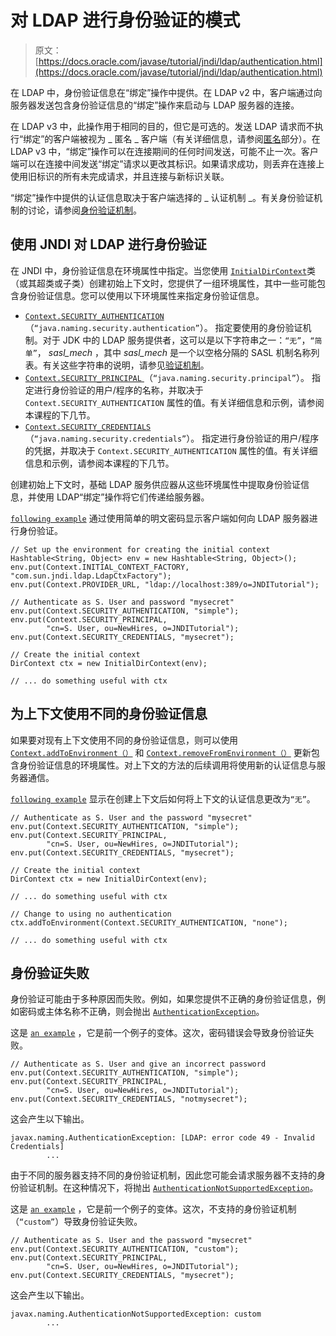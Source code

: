 # 对 LDAP 进行身份验证的模式

> 原文： [https://docs.oracle.com/javase/tutorial/jndi/ldap/authentication.html](https://docs.oracle.com/javase/tutorial/jndi/ldap/authentication.html)

在 LDAP 中，身份验证信息在“绑定”操作中提供。在 LDAP v2 中，客户端通过向服务器发送包含身份验证信息的“绑定”操作来启动与 LDAP 服务器的连接。

在 LDAP v3 中，此操作用于相同的目的，但它是可选的。发送 LDAP 请求而不执行“绑定”的客户端被视为 _ 匿名 _ 客户端（有关详细信息，请参阅[匿名](anonymous.html)部分）。在 LDAP v3 中，“绑定”操作可以在连接期间的任何时间发送，可能不止一次。客户端可以在连接中间发送“绑定”请求以更改其标识。如果请求成功，则丢弃在连接上使用旧标识的所有未完成请求，并且连接与新标识关联。

“绑定”操作中提供的认证信息取决于客户端选择的 _ 认证机制 _。有关身份验证机制的讨论，请参阅[身份验证机制](auth_mechs.html)。

## 使用 JNDI 对 LDAP 进行身份验证

在 JNDI 中，身份验证信息在环境属性中指定。当您使用 [`InitialDirContext`](https://docs.oracle.com/javase/8/docs/api/javax/naming/directory/InitialDirContext.html)类（或其超类或子类）创建初始上下文时，您提供了一组环境属性，其中一些可能包含身份验证信息。您可以使用以下环境属性来指定身份验证信息。

*   [`Context.SECURITY_AUTHENTICATION` ](https://docs.oracle.com/javase/8/docs/api/javax/naming/Context.html#SECURITY_AUTHENTICATION)（`“java.naming.security.authentication”`）。
    指定要使用的身份验证机制。对于 JDK 中的 LDAP 服务提供者，这可以是以下字符串之一：`“无”`，`“简单”`， _sasl_mech_ ，其中 _sasl_mech_ 是一个以空格分隔的 SASL 机制名称列表。有关这些字符串的说明，请参见[验证机制](auth_mechs.html)。
*   [`Context.SECURITY_PRINCIPAL` ](https://docs.oracle.com/javase/8/docs/api/javax/naming/Context.html#SECURITY_PRINCIPAL)（`“java.naming.security.principal”`）。
    指定进行身份验证的用户/程序的名称，并取决于 `Context.SECURITY_AUTHENTICATION` 属性的值。有关详细信息和示例，请参阅本课程的下几节。
*   [`Context.SECURITY_CREDENTIALS` ](https://docs.oracle.com/javase/8/docs/api/javax/naming/Context.html#SECURITY_CREDENTIALS)（`“java.naming.security.credentials”`）。
    指定进行身份验证的用户/程序的凭据，并取决于 `Context.SECURITY_AUTHENTICATION` 属性的值。有关详细信息和示例，请参阅本课程的下几节。

创建初始上下文时，基础 LDAP 服务供应器从这些环境属性中提取身份验证信息，并使用 LDAP“绑定”操作将它们传递给服务器。

[`following example`](examples/Simple.java) 通过使用简单的明文密码显示客户端如何向 LDAP 服务器进行身份验证。

```
// Set up the environment for creating the initial context
Hashtable<String, Object> env = new Hashtable<String, Object>();
env.put(Context.INITIAL_CONTEXT_FACTORY, "com.sun.jndi.ldap.LdapCtxFactory");
env.put(Context.PROVIDER_URL, "ldap://localhost:389/o=JNDITutorial");

// Authenticate as S. User and password "mysecret"
env.put(Context.SECURITY_AUTHENTICATION, "simple");
env.put(Context.SECURITY_PRINCIPAL, 
        "cn=S. User, ou=NewHires, o=JNDITutorial");
env.put(Context.SECURITY_CREDENTIALS, "mysecret");

// Create the initial context
DirContext ctx = new InitialDirContext(env);

// ... do something useful with ctx

```

## 为上下文使用不同的身份验证信息

如果要对现有上下文使用不同的身份验证信息，则可以使用 [`Context.addToEnvironment（）`](https://docs.oracle.com/javase/8/docs/api/javax/naming/Context.html#addToEnvironment-java.lang.String-java.lang.Object-) 和 [`Context.removeFromEnvironment（）`](https://docs.oracle.com/javase/8/docs/api/javax/naming/Context.html#removeFromEnvironment-java.lang.String-) 更新包含身份验证信息的环境属性。对上下文的方法的后续调用将使用新的认证信息与服务器通信。

[`following example`](examples/UseDiff.java) 显示在创建上下文后如何将上下文的认证信息更改为`“无”`。

```
// Authenticate as S. User and the password "mysecret"
env.put(Context.SECURITY_AUTHENTICATION, "simple");
env.put(Context.SECURITY_PRINCIPAL, 
        "cn=S. User, ou=NewHires, o=JNDITutorial");
env.put(Context.SECURITY_CREDENTIALS, "mysecret");

// Create the initial context
DirContext ctx = new InitialDirContext(env);

// ... do something useful with ctx

// Change to using no authentication
ctx.addToEnvironment(Context.SECURITY_AUTHENTICATION, "none");

// ... do something useful with ctx

```

## 身份验证失败

身份验证可能由于多种原因而失败。例如，如果您提供不正确的身份验证信息，例如密码或主体名称不正确，则会抛出 [`AuthenticationException`](https://docs.oracle.com/javase/8/docs/api/javax/naming/AuthenticationException.html)。

这是 [`an example`](examples/BadPasswd.java) ，它是前一个例子的变体。这次，密码错误会导致身份验证失败。

```
// Authenticate as S. User and give an incorrect password
env.put(Context.SECURITY_AUTHENTICATION, "simple");
env.put(Context.SECURITY_PRINCIPAL, 
        "cn=S. User, ou=NewHires, o=JNDITutorial");
env.put(Context.SECURITY_CREDENTIALS, "notmysecret");

```

这会产生以下输出。

```
javax.naming.AuthenticationException: [LDAP: error code 49 - Invalid Credentials]
        ...

```

由于不同的服务器支持不同的身份验证机制，因此您可能会请求服务器不支持的身份验证机制。在这种情况下，将抛出 [`AuthenticationNotSupportedException`](https://docs.oracle.com/javase/8/docs/api/javax/naming/AuthenticationNotSupportedException.html)。

这是 [`an example`](examples/BadAuth.java) ，它是前一个例子的变体。这次，不支持的身份验证机制（`“custom”`）导致身份验证失败。

```
// Authenticate as S. User and the password "mysecret"
env.put(Context.SECURITY_AUTHENTICATION, "custom");
env.put(Context.SECURITY_PRINCIPAL, 
        "cn=S. User, ou=NewHires, o=JNDITutorial");
env.put(Context.SECURITY_CREDENTIALS, "mysecret");

```

这会产生以下输出。

```
javax.naming.AuthenticationNotSupportedException: custom
        ...

```